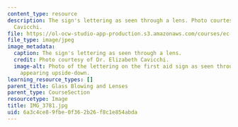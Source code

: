 ```yaml
---
content_type: resource
description: The sign's lettering as seen through a lens. Photo courtesy of Dr. Elizabeth
  Cavicchi.
file: https://ol-ocw-studio-app-production.s3.amazonaws.com/courses/ec-050-recreate-experiments-from-history-inform-the-future-from-the-past-galileo-january-iap-2010/6a3c4ce89fbe0f362b26f8c1e854abda_IMG_3781.jpg
file_type: image/jpeg
image_metadata:
  caption: The sign's lettering as seen through a lens.
  credit: Photo courtesy of Dr. Elizabeth Cavicchi.
  image-alt: Photo of the lettering on the first aid sign as seen through a lens,
    appearing upside-down.
learning_resource_types: []
parent_title: Glass Blowing and Lenses
parent_type: CourseSection
resourcetype: Image
title: IMG_3781.jpg
uid: 6a3c4ce8-9fbe-0f36-2b26-f8c1e854abda
---
```

